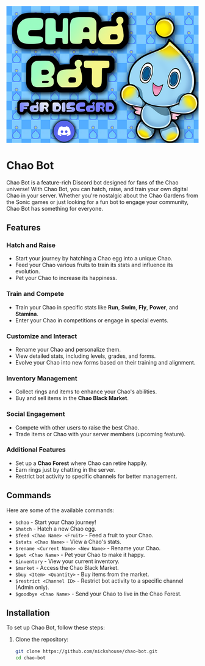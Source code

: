![alt text](https://github.com/nickshouse/chao-bot/blob/main/chao_bot.png)

# Chao Bot

Chao Bot is a feature-rich Discord bot designed for fans of the Chao universe! With Chao Bot, you can hatch, raise, and train your own digital Chao in your server. Whether you're nostalgic about the Chao Gardens from the Sonic games or just looking for a fun bot to engage your community, Chao Bot has something for everyone.

## Features

### Hatch and Raise
- Start your journey by hatching a Chao egg into a unique Chao.
- Feed your Chao various fruits to train its stats and influence its evolution.
- Pet your Chao to increase its happiness.

### Train and Compete
- Train your Chao in specific stats like **Run**, **Swim**, **Fly**, **Power**, and **Stamina**.
- Enter your Chao in competitions or engage in special events.

### Customize and Interact
- Rename your Chao and personalize them.
- View detailed stats, including levels, grades, and forms.
- Evolve your Chao into new forms based on their training and alignment.

### Inventory Management
- Collect rings and items to enhance your Chao's abilities.
- Buy and sell items in the **Chao Black Market**.

### Social Engagement
- Compete with other users to raise the best Chao.
- Trade items or Chao with your server members (upcoming feature).

### Additional Features
- Set up a **Chao Forest** where Chao can retire happily.
- Earn rings just by chatting in the server.
- Restrict bot activity to specific channels for better management.

## Commands

Here are some of the available commands:

- `$chao` - Start your Chao journey!
- `$hatch` - Hatch a new Chao egg.
- `$feed <Chao Name> <Fruit>` - Feed a fruit to your Chao.
- `$stats <Chao Name>` - View a Chao's stats.
- `$rename <Current Name> <New Name>` - Rename your Chao.
- `$pet <Chao Name>` - Pet your Chao to make it happy.
- `$inventory` - View your current inventory.
- `$market` - Access the Chao Black Market.
- `$buy <Item> <Quantity>` - Buy items from the market.
- `$restrict <Channel ID>` - Restrict bot activity to a specific channel (Admin only).
- `$goodbye <Chao Name>` - Send your Chao to live in the Chao Forest.

## Installation

To set up Chao Bot, follow these steps:

1. Clone the repository:
   ```bash
   git clone https://github.com/nickshouse/chao-bot.git
   cd chao-bot
